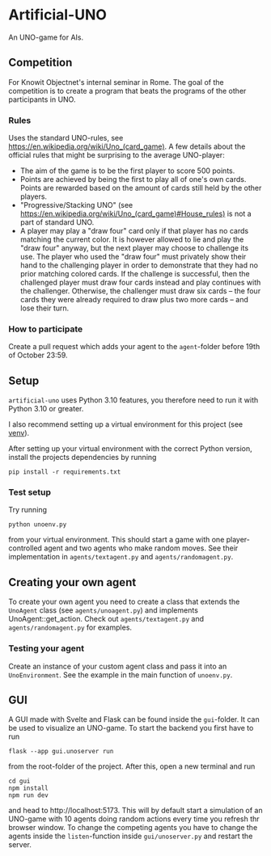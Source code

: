 # Artificial-UNO

An UNO-game for AIs.

## Competition

For Knowit Objectnet's internal seminar in Rome. The goal of the competition is to create a program that beats the programs of the other participants in UNO.

### Rules

Uses the standard UNO-rules, see https://en.wikipedia.org/wiki/Uno_(card_game). A few details about the official rules that might be surprising to the average UNO-player:

- The aim of the game is to be the first player to score 500 points.
- Points are achieved by being the first to play all of one's own cards. Points are rewarded based on the amount of cards still held by the other players.
- "Progressive/Stacking UNO" (see https://en.wikipedia.org/wiki/Uno_(card_game)#House_rules) is not a part of standard UNO.
- A player may play a "draw four" card only if that player has no cards matching the current color. It is however allowed to lie and play the "draw four" anyway, but the next player may choose to challenge its use. The player who used the "draw four" must privately show their hand to the challenging player in order to demonstrate that they had no prior matching colored cards. If the challenge is successful, then the challenged player must draw four cards instead and play continues with the challenger. Otherwise, the challenger must draw six cards – the four cards they were already required to draw plus two more cards – and lose their turn.

### How to participate

Create a pull request which adds your agent to the `agent`-folder before 19th of October 23:59.

## Setup

`artificial-uno` uses Python 3.10 features, you therefore need to run it with Python 3.10 or greater.

I also recommend setting up a virtual environment for this project (see [venv](https://docs.python.org/3/library/venv.html)).

After setting up your virtual environment with the correct Python version, install the projects dependencies by running

`pip install -r requirements.txt`

### Test setup

Try running

`python unoenv.py`

from your virtual environment. This should start a game with one player-controlled agent and two agents who make random moves. See their implementation in `agents/textagent.py` and `agents/randomagent.py`.

## Creating your own agent

To create your own agent you need to create a class that extends the `UnoAgent` class (see `agents/unoagent.py`) and implements UnoAgent::get_action. Check out `agents/textagent.py` and `agents/randomagent.py` for examples.

### Testing your agent

Create an instance of your custom agent class and pass it into an `UnoEnvironment`. See the example in the main function of `unoenv.py`.

## GUI

A GUI made with Svelte and Flask can be found inside the `gui`-folder. It can be used to visualize an UNO-game. To start the backend you first have to run

`flask --app gui.unoserver run`

from the root-folder of the project. After this, open a new terminal and run

```
cd gui
npm install
npm run dev
```

and head to http://localhost:5173. This will by default start a simulation of an UNO-game with 10 agents doing random actions every time you refresh thr browser window. To change the competing agents you have to change the agents inside the `listen`-function inside `gui/unoserver.py` and restart the server.

